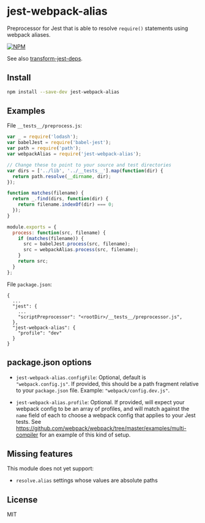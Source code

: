 # jest-webpack-alias

Preprocessor for Jest that is able to resolve `require()` statements using webpack aliases.

[![NPM](https://nodei.co/npm/jest-webpack-alias.png)](https://nodei.co/npm/jest-webpack-alias/)

See also [transform-jest-deps](https://github.com/Ticketmaster/transform-jest-deps).

## Install

```sh
npm install --save-dev jest-webpack-alias
```

## Examples

File `__tests__/preprocess.js`:

```js
var _ = require('lodash');
var babelJest = require('babel-jest');
var path = require('path');
var webpackAlias = require('jest-webpack-alias');

// Change these to point to your source and test directories
var dirs = ['../lib', '../__tests__'].map(function(dir) {
  return path.resolve(__dirname, dir);
});

function matches(filename) {
  return _.find(dirs, function(dir) {
    return filename.indexOf(dir) === 0;
  });
}

module.exports = {
  process: function(src, filename) {
    if (matches(filename)) {
      src = babelJest.process(src, filename);
      src = webpackAlias.process(src, filename);
    }
    return src;
  }
};
```

File `package.json`:

```
{
  ...
  "jest": {
    ...
    "scriptPreprocessor": "<rootDir>/__tests__/preprocessor.js",
  },
  "jest-webpack-alias": {
    "profile": "dev"
  }
}
```

## package.json options

- `jest-webpack-alias.configFile`: Optional, default is `"webpack.config.js"`. If provided, this should be a path
  fragment relative to your `package.json` file.  Example: `"webpack/config.dev.js"`.

- `jest-webpack-alias.profile`: Optional. If provided, will expect your webpack config to be an array of profiles, and
  will match against the `name` field of each to choose a webpack config that applies to your Jest tests. See
  https://github.com/webpack/webpack/tree/master/examples/multi-compiler for an example of this kind of setup.

## Missing features

This module does not yet support:

- `resolve.alias` settings whose values are absolute paths

## License

MIT
